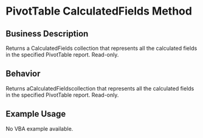 # PivotTable CalculatedFields Method

## Business Description
Returns a CalculatedFields collection that represents all the calculated fields in the specified PivotTable report. Read-only.

## Behavior
Returns aCalculatedFieldscollection that represents all the calculated fields in the specified PivotTable report. Read-only.

## Example Usage
No VBA example available.